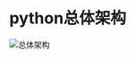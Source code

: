# python总体架构 #

![总体架构](https://raw.githubusercontent.com/imsilence/python-src-analysis/master/Docs/images/03-01.png "")